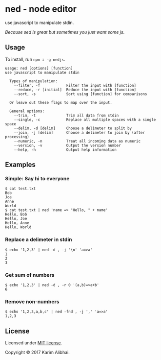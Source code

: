 # ned - node editor

use javascript to manipulate stdin.

*Because sed is great but sometimes you just want some js*.

## Usage

To install, run `npm i -g nedjs`.

```
usage: ned [options] [function]
use javascript to manipulate stdin

  Types of manipulation:
    --filter, -f            Filter the input with [function]
    --reduce, -r [initial]  Reduce the input with [function]
    --sort, -s              Sort using [function] for comparisons
  
  Or leave out these flags to map over the input.
  
  General options:
    --trim, -t              Trim all data from stdin
    --single, -c            Replace all multiple spaces with a single space
    --delim, -d [delim]     Choose a delimeter to split by
    --join, -j [delim]      Choose a delimeter to join by (after processing)
    --numeric, -n           Treat all incoming data as numeric
    --version, -v           Output the version number
    --help, -h              Output help information

```

## Examples

### Simple: Say hi to everyone

```
$ cat test.txt
Bob
Joe
Anne
World
$ cat test.txt | ned 'name => "Hello, " + name'
Hello, Bob
Hello, Joe
Hello, Anne
Hello, World
```

### Replace a delimeter in stdin

```
$ echo '1,2,3' | ned -d , -j '\n' 'a=>a'
1
2
3
```

### Get sum of numbers

```
$ echo '1,2,3' | ned -d , -r 0 '(a,b)=>a+b'
6
```

### Remove non-numbers

```
$ echo '1,2,3,a,b,c' | ned -fnd , -j ',' 'a=>a'
1,2,3
```

## License

Licensed under [MIT license](LICENSE).

Copyright &copy; 2017 Karim Alibhai.
